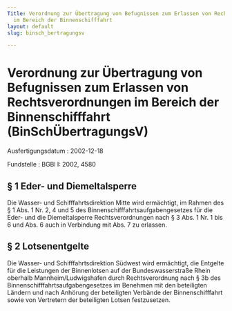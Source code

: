 ```yaml
---
Title: Verordnung zur Übertragung von Befugnissen zum Erlassen von Rechtsverordnungen
  im Bereich der Binnenschifffahrt
layout: default
slug: binsch_bertragungsv

---
```


# Verordnung zur Übertragung von Befugnissen zum Erlassen von Rechtsverordnungen im Bereich der Binnenschifffahrt (BinSchÜbertragungsV)

Ausfertigungsdatum
:   2002-12-18

Fundstelle
:   BGBl I: 2002, 4580



## § 1 Eder- und Diemeltalsperre

Die Wasser- und Schifffahrtsdirektion Mitte wird ermächtigt, im Rahmen
des § 1 Abs. 1 Nr. 2, 4 und 5 des Binnenschifffahrtsaufgabengesetzes
für die Eder- und die Diemeltalsperre Rechtsverordnungen nach § 3 Abs.
1 Nr. 1 bis 6 und Abs. 6 auch in Verbindung mit Abs. 7 zu erlassen.


## § 2 Lotsenentgelte

Die Wasser- und Schifffahrtsdirektion Südwest wird ermächtigt, die
Entgelte für die Leistungen der Binnenlotsen auf der
Bundeswasserstraße Rhein oberhalb Mannheim/Ludwigshafen durch
Rechtsverordnung nach § 3b des Binnenschifffahrtsaufgabengesetzes im
Benehmen mit den beteiligten Ländern und nach Anhörung der beteiligten
Verbände der Binnenschifffahrt sowie von Vertretern der beteiligten
Lotsen festzusetzen.

